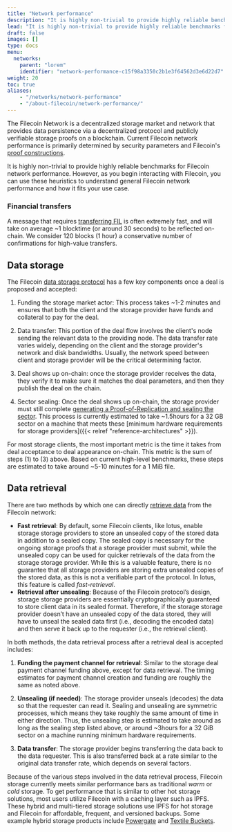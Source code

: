 ```yaml
---
title: "Network performance"
description: "It is highly non-trivial to provide highly reliable benchmarks for Filecoin network performance. However, as you begin interacting with Filecoin, you can use these heuristics to understand general Filecoin network performance and how it fits your use case."
lead: "It is highly non-trivial to provide highly reliable benchmarks for Filecoin network performance. However, as you begin interacting with Filecoin, you can use these heuristics to understand general Filecoin network performance and how it fits your use case."
draft: false
images: []
type: docs
menu:
  networks:
    parent: "lorem"
    identifier: "network-performance-c15f98a3350c2b1e3f64562d3e6d22d7"
weight: 20
toc: true
aliases:
    - "/networks/network-performance"
    - "/about-filecoin/network-performance/"
---
```


The Filecoin Network is a decentralized storage market and network that provides data persistence via a decentralized protocol and publicly verifiable storage proofs on a blockchain. Current Filecoin network performance is primarily determined by security parameters and Filecoin's [proof constructions](https://spec.filecoin.io/#algorithms__pos).

It is highly non-trivial to provide highly reliable benchmarks for Filecoin network performance. However, as you begin interacting with Filecoin, you can use these heuristics to understand general Filecoin network performance and how it fits your use case.

### Financial transfers

A message that requires [transferring FIL](https://lotus.filecoin.io/docs/set-up/manage-fil/) is often extremely fast, and will take on average ~1 blocktime (or around 30 seconds) to be reflected on-chain. We consider 120 blocks (1 hour) a conservative number of confirmations for high-value transfers.

## Data storage

The Filecoin [data storage protocol](https://lotus.filecoin.io/docs/developers/store-data/) has a few key components once a deal is proposed and accepted:

1. Funding the storage market actor: This process takes ~1-2 minutes and ensures that both the client and the storage provider have funds and collateral to pay for the deal.

2. Data transfer: This portion of the deal flow involves the client's node sending the relevant data to the providing node. The data transfer rate varies widely, depending on the client and the storage provider's network and disk bandwidths. Usually, the network speed between client and storage provider will be the critical determining factor.

3. Deal shows up on-chain: once the storage provider receives the data, they verify it to make sure it matches the deal parameters, and then they publish the deal on the chain.

4. Sector sealing: Once the deal shows up on-chain, the storage provider must still complete [generating a Proof-of-Replication and sealing the sector](https://spec.filecoin.io/#systems__filecoin_mining__sector__adding_storage). This process is currently estimated to take ~1.5hours for a 32 GB sector on a machine that meets these [minimum hardware requirements for storage providers]({{< relref "reference-architectures" >}}).

For most storage clients, the most important metric is the time it takes from deal acceptance to deal appearance on-chain. This metric is the sum of steps (1) to (3) above. Based on current high-level benchmarks, these steps are estimated to take around ~5-10 minutes for a 1 MiB file.

## Data retrieval

There are two methods by which one can directly [retrieve data](https://lotus.filecoin.io/docs/developers/retrieve-data/) from the Filecoin network:

- **Fast retrieval**: By default, some Filecoin clients, like lotus, enable storage storage providers to store an unsealed copy of the stored data in addition to a sealed copy. The sealed copy is necessary for the ongoing storage proofs that a storage provider must submit, while the unsealed copy can be used for quicker retrievals of the data from the storage storage provider. While this is a valuable feature, there is no guarantee that all storage providers are storing extra unsealed copies of the stored data, as this is not a verifiable part of the protocol. In lotus, this feature is called _fast-retrieval_.
- **Retrieval after unsealing**: Because of the Filecoin protocol’s design, storage storage providers are essentially cryptographically guaranteed to store client data in its sealed format. Therefore, if the storage storage provider doesn’t have an unsealed copy of the data stored, they will have to unseal the sealed data first (i.e., decoding the encoded data) and then serve it back up to the requester (i.e., the retrieval client).

In both methods, the data retrieval process after a retrieval deal is accepted includes:

1. **Funding the payment channel for retrieval**: Similar to the storage deal payment channel funding above, except for data retrieval. The timing estimates for payment channel creation and funding are roughly the same as noted above.

2. **Unsealing (if needed)**: The storage provider unseals (decodes) the data so that the requester can read it. Sealing and unsealing are symmetric processes, which means they take roughly the same amount of time in either direction. Thus, the unsealing step is estimated to take around as long as the sealing step listed above, or around ~3hours for a 32 GiB sector on a machine running minimum hardware requirements.

3. **Data transfer**: The storage provider begins transferring the data back to the data requester. This is also transferred back at a rate similar to the original data transfer rate, which depends on several factors.

Because of the various steps involved in the data retrieval process, Filecoin storage currently meets similar performance bars as traditional _warm_ or _cold_ storage. To get performance that is similar to other hot storage solutions, most users utilize Filecoin with a caching layer such as IPFS. These hybrid and multi-tiered storage solutions use IPFS for hot storage and Filecoin for affordable, frequent, and versioned backups. Some example hybrid storage products include [Powergate](https://blog.textile.io/filecoin-developer-tools-concepts/) and [Textile Buckets](https://docs.textile.io/buckets/).
